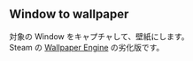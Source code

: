 Window to wallpaper
----

対象の Window をキャプチャして、壁紙にします。  
Steam の [Wallpaper Engine](http://store.steampowered.com/app/431960/) の劣化版です。

